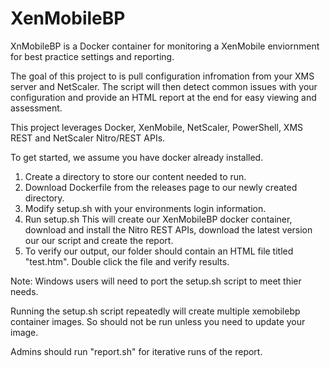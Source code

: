 # XenMobileBP
XnMobileBP is a Docker container for monitoring a XenMobile enviornment for best practice settings and reporting.  

The goal of this project to is pull configuration infromation from your XMS server and NetScaler.  The script will then detect common issues with your configuration and provide an HTML report at the end for easy viewing and assessment.  

This project leverages Docker, XenMobile, NetScaler, PowerShell, XMS REST and NetScaler Nitro/REST APIs.

To get started, we assume you have docker already installed.

1. Create a directory to store our content needed to run.  
2. Download Dockerfile from the releases page to our newly created directory.
3. Modify setup.sh with your environments login information.
4. Run setup.sh  This will create our XenMobileBP docker container, download and install the Nitro REST APIs, download the latest version our our script and create the report.
5. To verify our output, our folder should contain an HTML file titled "test.htm".  Double click the file and verify results.

Note:  Windows users will need to port the setup.sh script to meet thier needs.

Running the setup.sh script repeatedly will create multiple xemobilebp container images.  So should not be run unless you need to update your image.

Admins should run "report.sh" for iterative runs of the report.
